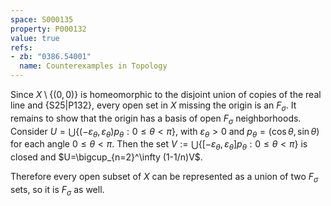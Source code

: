 ```yaml
---
space: S000135
property: P000132
value: true
refs:
- zb: "0386.54001"
  name: Counterexamples in Topology
---
```


Since $X\setminus\{(0,0)\}$ is homeomorphic to the disjoint union of copies of the real line
and {S25|P132}, every open set in $X$ missing the origin is an $F_\sigma$.
It remains to show that the origin has a basis of open $F_\sigma$ neighborhoods.
Consider $U=\bigcup\{(-\varepsilon_\theta,\varepsilon_\theta)p_\theta: 0\leq \theta< \pi\}$, with $\varepsilon_\theta>0$
and $p_\theta=(\cos\theta,\sin\theta)$ for each angle $0\leq \theta < \pi$. Then the set
$V:=\bigcup\{[-\varepsilon_\theta,\varepsilon_\theta]p_\theta: 0\leq \theta< \pi\}$ is closed
and $U=\bigcup_{n=2}^\infty (1-1/n)V$.

Therefore every open subset of $X$ can be represented as a union of two $F_\sigma$ sets, so it is $F_\sigma$ as well.
